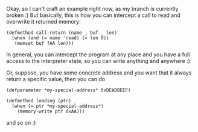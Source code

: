 Okay, so I can't craft an example right now, as my branch is currently broken :)  But basically, this is how you can intercept a call to read and overwrite it returned memory:

```
(defmethod call-return (name _ buf _ len)
  (when (and (= name 'read) (> len 0))
   (memset buf ?AA len)))
```

In general, you can intercept the program at any place and you have a full access to the interpreter state, so you can write anything and anywhere :)

Or, suppose, you have some concrete address and you want that it always return a specific value, then you can do

```
(defparameter *my-special-address* 0xDEADBEEF)

(defmethod loading (ptr)
  (when (= ptr *my-special-address*)
    (memory-write ptr 0xAA)))
```

and so on :)
